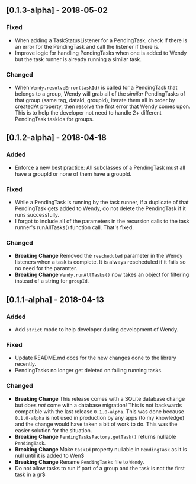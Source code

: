 ## [0.1.3-alpha] - 2018-05-02
### Fixed
- When adding a TaskStatusListener for a PendingTask, check if there is an error for the PendingTask and call the listener if there is.
- Improve logic for handling PendingTasks when one is added to Wendy but the task runner is already running a similar task.

### Changed
- When `Wendy.resolveError(taskId)` is called for a PendingTask that belongs to a group, Wendy will grab all of the *similar* PendingTasks of that group (same tag, dataId, groupId), iterate them all in order by createdAt property, then resolve the first error that Wendy comes upon. This is to help the developer not need to handle 2+ different PendingTask taskIds for groups. 

## [0.1.2-alpha] - 2018-04-18
### Added
- Enforce a new best practice: All subclasses of a PendingTask must all have a groupId or none of them have a groupId.

### Fixed
- While a PendingTask is running by the task runner, if a duplicate of that PendingTask gets added to Wendy, do not delete the PendingTask if it runs successfully.
- I forgot to include all of the parameters in the recursion calls to the task runner's runAllTasks() function call. That's fixed. 

### Changed
- **Breaking Change** Removed the `rescheduled` parameter in the Wendy listeners when a task is complete. It is always rescheduled if it fails so no need for the paramter.
- **Breaking Change** `Wendy.runAllTasks()` now takes an object for filtering instead of a string for `groupId`. 

## [0.1.1-alpha] - 2018-04-13
### Added 
- Add `strict` mode to help developer during development of Wendy.

### Fixed 
- Update README.md docs for the new changes done to the library recently.
- PendingTasks no longer get deleted on failing running tasks.

### Changed
- **Breaking Change** This release comes with a SQLite database change but does *not* come with a database migration! This is not backwards compatible with the last release `0.1.0-alpha`. This was done because `0.1.0-alpha` is not used in production by any apps (to my knowledge) and the change would have taken a bit of work to do. This was the easier solution for the situation. 
- **Breaking Change** `PendingTasksFactory.getTask()` returns nullable `PendingTask`.
- **Breaking Change** Make `taskId` property nullable in `PendingTask` as it is null until it is added to Wen$
- **Breaking Change** Rename `PendingTasks` file to `Wendy`.
- Do not allow tasks to run if part of a group and the task is not the first task in a gr$

